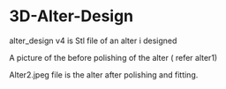# 3D-Alter-Design
alter_design v4 is  Stl file of an alter i designed

A picture of the before polishing of the alter ( refer alter1)

Alter2.jpeg file is the alter after polishing and fitting.
